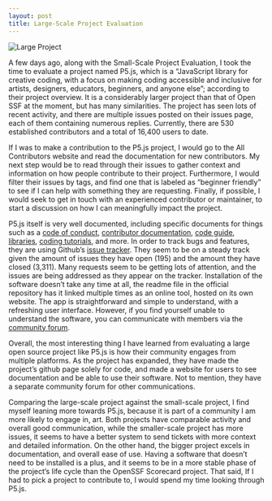 ```yaml
---
layout: post
title: Large-Scale Project Evaluation
---
```


![ Large Project ](https://images.unsplash.com/photo-1517048676732-d65bc937f952?ixlib=rb-4.0.3&ixid=M3wxMjA3fDB8MHxwaG90by1wYWdlfHx8fGVufDB8fHx8fA%3D%3D&auto=format&fit=crop&w=1470&q=80)


A few days ago, along with the Small-Scale Project Evaluation, I took the time to evaluate a project named P5.js, which is a “JavaScript library for creative coding, with a focus on making coding accessible and inclusive for artists, designers, educators, beginners, and anyone else”; according to their project overview. It is a considerably larger project than that of Open SSF at the moment, but has many similarities. The project has seen lots of recent activity, and there are multiple issues posted on their issues page, each of them containing numerous replies. Currently, there are 530 established contributors and a total of 16,400 users to date. 

If I was to make a contribution to the P5.js project, I would go to the All Contributors website and read the documentation for new contributors. My next step would be to read through their issues to gather context and information on how people contribute to their project. Furthermore, I would filter their issues by tags, and find one that is labeled as “beginner friendly” to see if I can help with something they are requesting. Finally, if possible, I would seek to get in touch with an experienced contributor or maintainer,  to start a discussion on how I can meaningfully impact the project.

P5.js itself is very well documented, including specific documents for things such as a [code of conduct](https://github.com/processing/p5.js/blob/main/CODE_OF_CONDUCT.md), [contributor documentation](https://p5js.org/contributor-docs/#/), [code guide](https://p5js.org/reference), [libraries](https://p5js.org/libraries), [coding tutorials](https://thecodingtrain.com/beginners/p5js/), and more. In order to track bugs and features, they are using Github’s [issue tracker](https://github.com/processing/p5.js/issues). They seem to be on a steady track given the amount of issues they have open (195) and the amount they have closed (3,311). Many requests seem to be getting lots of attention, and the issues are being addressed as they appear on the tracker. Installation of the software doesn’t take any time at all, the readme file in the official repository has it linked multiple times as an online tool, hosted on its own website. The app is straightforward and simple to understand, with a refreshing user interface. However, if you find yourself unable to understand the software, you can communicate with members via the [community forum](https://discourse.processing.org/c/p5js/10). 

Overall, the most interesting thing I have learned from evaluating a large open source project like P5.js is how their community engages from multiple platforms. As the project has expanded, they have made the project’s github page solely for code, and made a website for users to see documentation and be able to use their software. Not to mention, they have a separate community forum for other communications. 

Comparing the large-scale project against the small-scale project, I find myself leaning more towards P5.js, because it is part of a community I am more likely to engage in, art. Both projects have comparable activity and overall good communication, while the smaller-scale project has more issues, it seems to have a better system to send tickets with more context and detailed information. On the other hand, the bigger project excels in documentation, and overall ease of use. Having a software that doesn’t need to be installed is a plus, and it seems to be in a more stable phase of the project’s life cycle than the OpenSSF Scorecard project. That said, If I had to pick a project to contribute to, I would spend my time looking through P5.js.



















